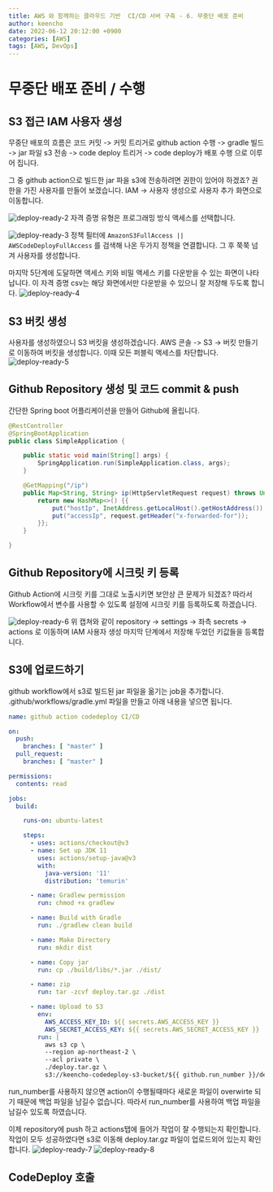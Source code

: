 ```yaml
---
title: AWS 와 함께하는 클라우드 기반  CI/CD 서버 구축 - 6. 무중단 배포 준비
author: keencho
date: 2022-06-12 20:12:00 +0900
categories: [AWS]
tags: [AWS, DevOps]
---
```


# **무중단 배포 준비 / 수행**

## **S3 접근 IAM 사용자 생성**
무중단 배포의 흐름은 코드 커밋 -> 커밋 트리거로 github action 수행 -> gradle 빌드 -> jar 파일 s3 전송 -> code deploy 트리거 -> code deploy가 배포 수행 으로 이루어 집니다.

그 중 github action으로 빌드한 jar 파을 s3에 전송하려면 권한이 있어야 하겠죠? 권한을 가진 사용자를 만들어 보겠습니다.  IAM -> 사용자 생성으로 사용자 추가 화면으로 이동합니다.

![deploy-ready-2](/assets/img/custom/aws-cicd/build/deploy-ready-2.jpg)
자격 증명 유형은 프로그래밍 방식 액세스를 선택합니다.

![deploy-ready-3](/assets/img/custom/aws-cicd/build/deploy-ready-3.jpg)
정책 필터에 `AmazonS3FullAccess || AWSCodeDeployFullAccess` 를 검색해 나온 두가지 정책을 연결합니다. 그 후 쭉쭉 넘겨 사용자를 생성합니다.

마지막 5단계에 도달하면 액세스 키와 비밀 액세스 키를 다운받을 수 있는 화면이 나타납니다. 이 자격 증명 csv는 해당 화면에서만 다운받을 수 있으니 잘 저장해 두도록 합니다.
![deploy-ready-4](/assets/img/custom/aws-cicd/build/deploy-ready-4.jpg)

## **S3 버킷 생성**
사용자를 생성하였으니 S3 버킷을 생성하겠습니다. AWS 콘솔 -> S3 -> 버킷 만들기 로 이동하여 버킷을 생성합니다. 이때 모든 퍼블릭 액세스를 차단합니다.
![deploy-ready-5](/assets/img/custom/aws-cicd/build/deploy-ready-5.jpg)

## **Github Repository 생성 및 코드 commit & push**
간단한 Spring boot 어플리케이션을 만들어 Github에 올립니다.

```java
@RestController
@SpringBootApplication
public class SimpleApplication {

    public static void main(String[] args) {
        SpringApplication.run(SimpleApplication.class, args);
    }

    @GetMapping("/ip")
    public Map<String, String> ip(HttpServletRequest request) throws UnknownHostException {
        return new HashMap<>() {{
            put("hostIp", InetAddress.getLocalHost().getHostAddress());
            put("accessIp", request.getHeader("x-forwarded-for"));
        }};
    }

}
```

## **Github Repository에 시크릿 키 등록**
Github Action에 시크릿 키를 그대로 노출시키면 보안상 큰 문제가 되겠죠? 따라서 Workflow에서 변수를 사용할 수 있도록 설정에 시크릿 키를 등록하도록 하겠습니다.

![deploy-ready-6](/assets/img/custom/aws-cicd/build/deploy-ready-6.jpg)
위 캡쳐와 같이 repository -> settings -> 좌측 secrets -> actions 로 이동하며 IAM 사용자 생성 마지막 단계에서 저장해 두었던 키값들을 등록합니다.

## **S3에 업로드하기**
github workflow에서 s3로 빌드된 jar 파일을 옮기는 job을 추가합니다. .github/workflows/gradle.yml 파일을 만들고 아래 내용을 넣으면 됩니다.

```yml
name: github action codedeploy CI/CD

on:
  push:
    branches: [ "master" ]
  pull_request:
    branches: [ "master" ]

permissions:
  contents: read

jobs:
  build:

    runs-on: ubuntu-latest

    steps:
      - uses: actions/checkout@v3
      - name: Set up JDK 11
        uses: actions/setup-java@v3
        with:
          java-version: '11'
          distribution: 'temurin'

      - name: Gradlew permission
        run: chmod +x gradlew

      - name: Build with Gradle
        run: ./gradlew clean build

      - name: Make Directory
        run: mkdir dist

      - name: Copy jar
        run: cp ./build/libs/*.jar ./dist/

      - name: zip
        run: tar -zcvf deploy.tar.gz ./dist

      - name: Upload to S3
        env:
          AWS_ACCESS_KEY_ID: ${{ secrets.AWS_ACCESS_KEY }}
          AWS_SECRET_ACCESS_KEY: ${{ secrets.AWS_SECRET_ACCESS_KEY }}
        run: |
          aws s3 cp \
          --region ap-northeast-2 \
          --acl private \
          ./deploy.tar.gz \
          s3://keencho-codedeploy-s3-bucket/${{ github.run_number }}/deploy.tar.gz  \
```

run_number를 사용하지 않으면 action이 수행될때마다 새로운 파일이 overwirte 되기 때문에 백업 파일을 남길수 없습니다. 따라서 run_number를 사용하여 백업 파일을 남길수 있도록 하였습니다.

이제 repository에 push 하고 actions탭에 들어가 작업이 잘 수행되는지 확인합니다. 작업이 모두 성공하였다면 s3로 이동해 deploy.tar.gz 파일이 업로드외어 있는지 확인합니다.
![deploy-ready-7](/assets/img/custom/aws-cicd/build/deploy-ready-7.jpg)
![deploy-ready-8](/assets/img/custom/aws-cicd/build/deploy-ready-8.jpg)

## **CodeDeploy 호출**


